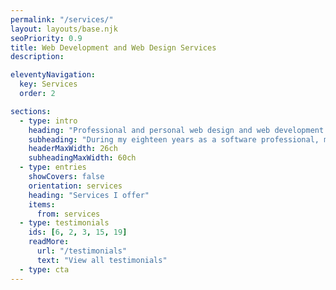 ```yaml
---
permalink: "/services/"
layout: layouts/base.njk
seoPriority: 0.9
title: Web Development and Web Design Services
description:

eleventyNavigation:
  key: Services
  order: 2

sections:
  - type: intro
    heading: "Professional and personal web design and web development services"
    subheading: "During my eighteen years as a software professional, my work has generated <strong>millions in revenue</strong>, sign up <strong>millions of SaaS users</strong>, and empowered global organizations with <strong>scalable software</strong>"
    headerMaxWidth: 26ch
    subheadingMaxWidth: 60ch
  - type: entries
    showCovers: false
    orientation: services
    heading: "Services I offer"
    items:
      from: services
  - type: testimonials
    ids: [6, 2, 3, 15, 19]
    readMore:
      url: "/testimonials"
      text: "View all testimonials"
  - type: cta
---
```

